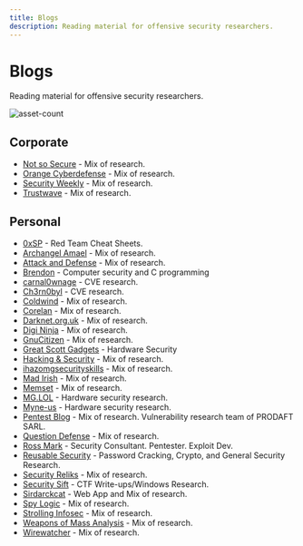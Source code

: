 ```yaml
---
title: Blogs
description: Reading material for offensive security researchers.
---
```


# Blogs

Reading material for offensive security researchers.

![asset-count](https://img.shields.io/badge/Tools%20%26%20Resources%20Available-33-757575?style=for-the-badge)

## Corporate 
* [Not so Secure](https://notsosecure.com/blog/) - Mix of research.
* [Orange Cyberdefense](https://sensepost.com/blog/) - Mix of research. 
* [Security Weekly](https://securityweekly.com/blog/) - Mix of research. 
* [Trustwave](https://www.trustwave.com/en-us/resources/blogs/spiderlabs-blog/) - Mix of research. 


## Personal

* [0xSP](https://0xsp.com/) - Red Team Cheat Sheets. 
* [Archangel Amael](http://archangelamael.blogspot.com/) - Mix of research. 
* [Attack and Defense](https://blog.carnal0wnage.com/) - Mix of research. 
* [Brendon](https://tiszka.com/) - Computer security and C programming 
* [carnal0wnage](https://blog.carnal0wnage.com/) - CVE research. 
* [Ch3rn0byl](https://ch3rn0byl.com/) - CVE research. 
* [Coldwind](https://gynvael.coldwind.pl/?blog=1&lang=en) - Mix of research. 
* [Corelan](https://www.corelan.be/) - Mix of research. 
* [Darknet.org.uk](https://www.darknet.org.uk/) - Mix of research. 
* [Digi Ninja](https://digi.ninja/blog.php) - Mix of research. 
* [GnuCitizen](https://www.gnucitizen.org/) - Mix of research. 
* [Great Scott Gadgets](https://greatscottgadgets.com/) - Hardware Security 
* [Hacking & Security](https://hackingandsecurity.blogspot.com/) - Mix of research. 
* [ihazomgsecurityskills](http://ihazomgsecurityskillz.blogspot.com/) - Mix of research. 
* [Mad Irish](https://www.madirish.net/) - Mix of research. 
* [Memset](https://memset.wordpress.com/) - Mix of research. 
* [MG.LOL](https://mg.lol/blog/) - Hardware security research. 
* [Myne-us](http://www.myne-us.com/) - Hardware security research. 
* [Pentest Blog](https://pentest.blog/) - Mix of research. Vulnerability research team of PRODAFT SARL. 
* [Question Defense](https://www.question-defense.com/) - Mix of research. 
* [Ross Mark](https://rossmarks.uk/blog/) - Security Consultant. Pentester. Exploit Dev. 
* [Reusable Security](https://reusablesec.blogspot.com/) - Password Cracking, Crypto, and General Security Research. 
* [Security Reliks](https://securityreliks.wordpress.com/) - Mix of research. 
* [Security Sift](https://9emin1.github.io/pages/) - CTF Write-ups/Windows Research. 
* [Sirdarckcat](http://sirdarckcat.blogspot.com/) - Web App and Mix of research. 
* [Spy Logic](https://www.spylogic.net/) - Mix of research. 
* [Strolling Infosec](https://9emin1.github.io/pages/) - Mix of research. 
* [Weapons of Mass Analysis](http://wepma.blogspot.com/) - Mix of research. 
* [Wirewatcher](https://wirewatcher.wordpress.com/) - Mix of research. 
